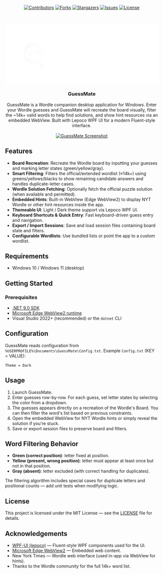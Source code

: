 <div align="center">

<a href="https://github.com/ignYoqzii/GuessMate/graphs/contributors">![Contributors](https://img.shields.io/github/contributors/ignYoqzii/GuessMate?style=flat)</a>
<a href="https://github.com/ignYoqzii/GuessMate/network/members">![Forks](https://img.shields.io/github/forks/ignYoqzii/GuessMate?style=flat)</a>
<a href="https://github.com/ignYoqzii/GuessMate/stargazers">![Stargazers](https://img.shields.io/github/stars/ignYoqzii/GuessMate?style=flat)</a>
<a href="https://github.com/ignYoqzii/GuessMate/issues">![Issues](https://img.shields.io/github/issues/ignYoqzii/GuessMate?style=flat)</a>
<a href="https://github.com/ignYoqzii/GuessMate/blob/main/LICENSE">![License](https://img.shields.io/github/license/ignYoqzii/GuessMate?style=flat)</a>

</div>

<!-- PROJECT LOGO -->
<br />
<p align="center">
  <a href="https://github.com/ignYoqzii/GuessMate">
    <img src="/GuessMate/Assets/GuessMateLogoFull.png" alt="GuessMate Logo" />
  </a>

  <h3 align="center">GuessMate</h3>

  <p align="center">
    GuessMate is a Wordle companion desktop application for Windows. Enter your Wordle guesses and GuessMate will recreate the board visually, filter the ~14k+ valid words to help find solutions, and show hint resources via an embedded WebView.
    Built with Lepoco WPF UI for a modern Fluent-style interface.
  <br />
  <br />
  <a href="https://github.com/ignYoqzii/GuessMate">
    <img src="/Assets/GuessMateScreenShot.png" alt="GuessMate Screenshot" />
  </a>
  <br />
  </p>
</p>

## Features

- **Board Recreation**: Recreate the Wordle board by inputting your guesses and marking letter states (green/yellow/gray).
- **Smart Filtering**: Filters the official/extended wordlist (≈14k+) using greens/yellows/blacks to show remaining candidate answers and handles duplicate-letter cases.
- **Wordle Solution Fetching**: Optionally fetch the official puzzle solution (when available and permitted).
- **Embedded Hints**: Built-in WebView (Edge WebView2) to display NYT Wordle or other hint resources inside the app.
- **Themeable UI**: Light / Dark theme support via Lepoco WPF UI.
- **Keyboard Shortcuts & Quick Entry**: Fast keyboard-driven guess entry and navigation.
- **Export / Import Sessions**: Save and load session files containing board state and filters.
- **Configurable Wordlists**: Use bundled lists or point the app to a custom wordlist.

## Requirements

- Windows 10 / Windows 11 (desktop)

## Getting Started

### Prerequisites

- [.NET 9.0 SDK](https://dotnet.microsoft.com/)
- [Microsoft Edge WebView2 runtime](https://developer.microsoft.com/en-us/microsoft-edge/webview2/)
- Visual Studio 2022+ (recommended) or the `dotnet` CLI

## Configuration

GuessMate reads configuration from `%USERPROFILE%\Documents\GuessMate\Config.txt`. Example `Config.txt` (KEY = VALUE):

```
Theme = Dark
```

## Usage

1. Launch GuessMate.
2. Enter guesses row-by-row. For each guess, set letter states by selecting the color from a dropdown.
3. The guesses appears directly on a recreation of the Wordle's Board. You can then filter the word's list based on previous constraints.
5. Open the embedded WebView for NYT Wordle hints or simply reveal the solution if you're stuck.
6. Save or export session files to preserve board and filters.

## Word Filtering Behavior

- **Green (correct position)**: letter fixed at position.
- **Yellow (present, wrong position)**: letter must appear at least once but not in that position.
- **Gray (absent)**: letter excluded (with correct handling for duplicates).

The filtering algorithm includes special cases for duplicate letters and positional counts — add unit tests when modifying logic.

## License

This project is licensed under the MIT License — see the [LICENSE](LICENSE) file for details.

## Acknowledgements

- [WPF-UI (lepoco)](https://github.com/lepoco/wpfui) — Fluent-style WPF components used for the UI.
- [Microsoft Edge WebView2](https://developer.microsoft.com/en-us/microsoft-edge/webview2/) — Embedded web content.
- New York Times — Wordle web interface (used in-app via WebView for hints).
- Thanks to the Wordle community for the full 14k+ word list.

